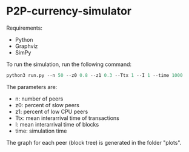 # P2P-currency-simulator

Requirements:
- Python
- Graphviz
- SimPy

To run the simulation, run the following command:

```python
python3 run.py --n 50 --z0 0.8 --z1 0.3 --Ttx 1 --I 1 --time 1000
```

The parameters are:
- n: number of peers
- z0: percent of slow peers
- z1: percent of low CPU peers
- Ttx: mean interarrival time of transactions
- I: mean interarrival time of blocks
- time: simulation time

The graph for each peer (block tree) is generated in the folder "plots".
